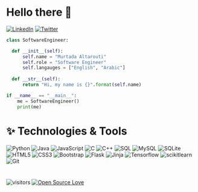# Hello there 👋
[![LinkedIn](https://img.shields.io/badge/-LinkedIn-blue?style=for-the-badge&logo=LinkedIn&logoColor=white)](https://www.linkedin.com/in/Nurtada-Altarouti/)
[![Twitter](https://img.shields.io/badge/-Twitter-blue?style=for-the-badge&logo=Twitter&logoColor=white)](https://twitter.com/murtadapy/)


```python
class SoftwareEngineer:

  def __init__(self):
      self.name = "Murtada Altarouti"
      self.role = "Software Engineer"
      self.langauges = ["English", "Arabic"]
  
  def __str__(self):
      return "Hi, my name is {}".format(self.name)

if __name__ == "__main__":
    me = SoftwareEngineer()
    print(me)
```

# ✨ Technologies & Tools
![Python](https://img.shields.io/badge/-Python-black?style=for-the-badge&logo=Python)
![Java](https://img.shields.io/badge/-Java-black?style=for-the-badge&logo=Java)
![JavaScript](https://img.shields.io/badge/-JavaScript-black?style=for-the-badge&logo=javascript)
![C](https://img.shields.io/badge/-C-black?style=for-the-badge&logo=C)
![C++](https://img.shields.io/badge/-cplusplus-black?style=for-the-badge&logo=C++)
![SQL](https://img.shields.io/badge/-SQL-black?style=for-the-badge&logo=SQL)
![MySQL](https://img.shields.io/badge/-MySQL-black?style=for-the-badge&logo=MySQL)
![SQLite](https://img.shields.io/badge/-SQLite-black?style=for-the-badge&logo=SQLite)
![HTML5](https://img.shields.io/badge/-HTML5-black?style=for-the-badge&logo=HTML5)
![CSS3](https://img.shields.io/badge/-CSS3-black?style=for-the-badge&logo=CSS3)
![Bootstrap](https://img.shields.io/badge/-Bootstrap-black?style=for-the-badge&logo=Bootstrap)
![Flask](https://img.shields.io/badge/-Flask-black?style=for-the-badge&logo=Flask)
![Jinja](https://img.shields.io/badge/-Jinja-black?style=for-the-badge&logo=Jinja)
![Tensorflow](https://img.shields.io/badge/-Tensorflow-black?style=for-the-badge&logo=Tensorflow)
![scikitlearn](https://img.shields.io/badge/-scikitlearn-black?style=for-the-badge&logo=scikitlearn)
![Git](https://img.shields.io/badge/-Git-black?style=for-the-badge&logo=git)

# 
![visitors](https://visitor-badge.laobi.icu/badge?page_id=Murtada-Altarouti)
[![Open Source Love](https://badges.frapsoft.com/os/v1/open-source.svg?v=103)](https://github.com/ellerbrock/open-source-badges/)
